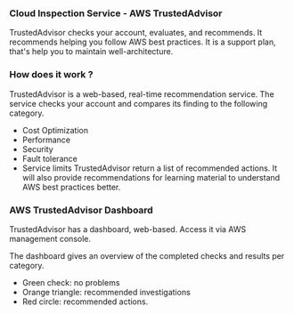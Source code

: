 ### Cloud Inspection Service - AWS TrustedAdvisor
TrustedAdvisor checks your account, evaluates, and recommends.
It recommends helping you follow AWS best practices.
It is a support plan, that's help you to maintain well-architecture.

### How does it work ?
TrustedAdvisor is a web-based, real-time recommendation service.
The service checks your account and compares its finding to the following category.
- Cost Optimization
- Performance
- Security
- Fault tolerance
- Service limits
TrustedAdvisor return a list of recommended actions.
It will also provide recommendations for learning material to understand AWS best practices better.

### AWS TrustedAdvisor Dashboard

TrustedAdvisor has a dashboard, web-based.
Access it via AWS management console.

The dashboard gives an overview of the completed checks and results per category.
- Green check: no problems
- Orange triangle: recommended investigations
- Red circle: recommended actions. 